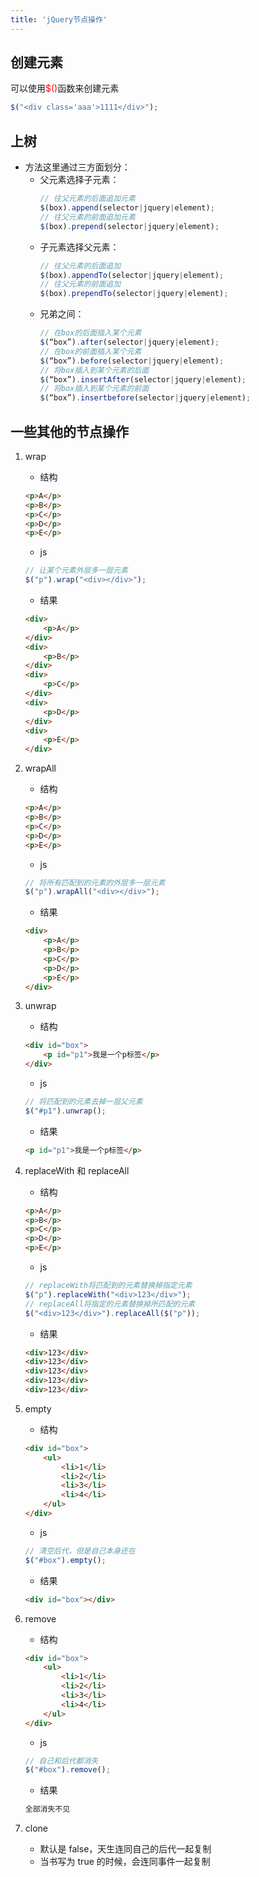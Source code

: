 ```yaml
---
title: 'jQuery节点操作'
---
```


## 创建元素

可以使用<span style="color: red">$()</span>函数来创建元素

```js
$("<div class='aaa'>1111</div>");
```

## 上树

- 方法这里通过三方面划分：
    - 父元素选择子元素：
        ```js
        // 往父元素的后面追加元素
        $(box).append(selector|jquery|element);
        // 往父元素的前面追加元素
        $(box).prepend(selector|jquery|element); 
        ```
    - 子元素选择父元素：
        ```js
        // 往父元素的后面追加
        $(box).appendTo(selector|jquery|element);	
        // 往父元素的前面追加
        $(box).prependTo(selector|jquery|element); 
        ```
    - 兄弟之间：
        ```js
        // 在box的后面插入某个元素
        $(“box”).after(selector|jquery|element);		
        // 在box的前面插入某个元素
        $(“box”).before(selector|jquery|element); 
        // 将box插入到某个元素的后面
        $(“box”).insertAfter(selector|jquery|element);	
        // 将box插入到某个元素的前面
        $(“box”).insertbefore(selector|jquery|element); 
        ```

## 一些其他的节点操作

1. wrap
    - 结构
    ```html
    <p>A</p>
    <p>B</p>
    <p>C</p>
    <p>D</p>
    <p>E</p>
    ```
    - js
    ```js
    // 让某个元素外层多一层元素
    $("p").wrap("<div></div>");
    ```
    - 结果
    ```html
    <div>
        <p>A</p>
    </div>
    <div>
        <p>B</p>
    </div>
    <div>
        <p>C</p>
    </div>
    <div>
        <p>D</p>
    </div>
    <div>
        <p>E</p>
    </div>
    ```
    
2. wrapAll
    - 结构
    ```html
    <p>A</p>
    <p>B</p>
    <p>C</p>
    <p>D</p>
    <p>E</p>
    ```
    - js
    ```js
    // 将所有匹配到的元素的外层多一层元素
    $("p").wrapAll("<div></div>");
    ```
    - 结果
    ```html
    <div>
        <p>A</p>
        <p>B</p>
        <p>C</p>
        <p>D</p>
        <p>E</p>
    </div>
    ```

3. unwrap
    - 结构
    ```html
    <div id="box"> 
        <p id="p1">我是一个p标签</p>
    </div>
    ```
    - js
    ```js
    // 将匹配到的元素去掉一层父元素
    $("#p1").unwrap();
    ```
    - 结果
    ```html
    <p id="p1">我是一个p标签</p>
    ```

4. replaceWith 和 replaceAll
    - 结构
    ```html
    <p>A</p>
    <p>B</p>
    <p>C</p>
    <p>D</p>
    <p>E</p>
    ```
    - js
    ```js
    // replaceWith将匹配到的元素替换掉指定元素
    $("p").replaceWith("<div>123</div>");
    // replaceAll将指定的元素替换掉所匹配的元素
    $("<div>123</div>").replaceAll($("p"));
    ```
    - 结果
    ```html
    <div>123</div>
    <div>123</div>
    <div>123</div>
    <div>123</div>
    <div>123</div>
    ```

5. empty
    - 结构
    ```html
    <div id="box">
        <ul>
            <li>1</li>
            <li>2</li>
            <li>3</li>
            <li>4</li>
        </ul>
    </div>
    ```
    - js
    ```js
    // 清空后代，但是自己本身还在
    $("#box").empty();
    ```
    - 结果
    ```html
    <div id="box"></div>
    ```

6. remove
    - 结构
    ```html
    <div id="box">
        <ul>
            <li>1</li>
            <li>2</li>
            <li>3</li>
            <li>4</li>
        </ul>
    </div>
    ```
    - js
    ```js
    // 自己和后代都消失
    $("#box").remove();
    ```
    - 结果
    ```html
    全部消失不见
    ```

7. clone
    - 默认是 false，天生连同自己的后代一起复制
    - 当书写为 true 的时候，会连同事件一起复制
